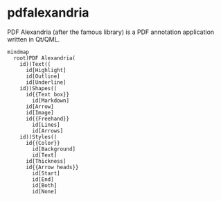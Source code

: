 # pdfalexandria

PDF Alexandria (after the famous library) is a PDF annotation application written in Qt/QML.

```mermaid
mindmap
  root)PDF Alexandria(
    id))Text((
      id[Highlight]
      id[Outline]
      id[Underline]
    id))Shapes((
      id{{Text box}}
        id[Markdown]
      id[Arrow]
      id[Image]
      id{{Freehand}}
        id[Lines]
        id[Arrows]
    id))Styles((
      id{{Color}}
        id[Background]
        id[Text]
      id[Thickness]
      id{{Arrow heads}}
        id[Start]
        id[End]
        id[Both]
        id[None]
```
